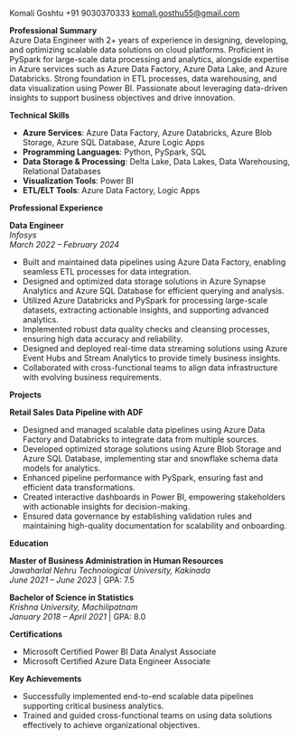 Komali Goshtu 
+91 9030370333
komali.gosthu55@gmail.com

**Professional Summary**  
Azure Data Engineer with 2+ years of experience in designing, developing, and optimizing scalable data solutions on cloud platforms. Proficient in PySpark for large-scale data processing and analytics, alongside expertise in Azure services such as Azure Data Factory, Azure Data Lake, and Azure Databricks. Strong foundation in ETL processes, data warehousing, and data visualization using Power BI. Passionate about leveraging data-driven insights to support business objectives and drive innovation.  

 **Technical Skills**  
- **Azure Services**: Azure Data Factory, Azure Databricks, Azure Blob Storage, Azure SQL Database, Azure Logic Apps  
- **Programming Languages**: Python, PySpark, SQL  
- **Data Storage & Processing**: Delta Lake, Data Lakes, Data Warehousing, Relational Databases  
- **Visualization Tools**: Power BI  
- **ETL/ELT Tools**: Azure Data Factory, Logic Apps  

 **Professional Experience**  

**Data Engineer**  
*Infosys*  
*March 2022 – February 2024*  
- Built and maintained data pipelines using Azure Data Factory, enabling seamless ETL processes for data integration.  
- Designed and optimized data storage solutions in Azure Synapse Analytics and Azure SQL Database for efficient querying and analysis.  
- Utilized Azure Databricks and PySpark for processing large-scale datasets, extracting actionable insights, and supporting advanced analytics.  
- Implemented robust data quality checks and cleansing processes, ensuring high data accuracy and reliability.  
- Designed and deployed real-time data streaming solutions using Azure Event Hubs and Stream Analytics to provide timely business insights.  
- Collaborated with cross-functional teams to align data infrastructure with evolving business requirements.  

 **Projects**  

**Retail Sales Data Pipeline with ADF**  
- Designed and managed scalable data pipelines using Azure Data Factory and Databricks to integrate data from multiple sources.  
- Developed optimized storage solutions using Azure Blob Storage and Azure SQL Database, implementing star and snowflake schema data models for analytics.  
- Enhanced pipeline performance with PySpark, ensuring fast and efficient data transformations.  
- Created interactive dashboards in Power BI, empowering stakeholders with actionable insights for decision-making.  
- Ensured data governance by establishing validation rules and maintaining high-quality documentation for scalability and onboarding.  

 **Education**  

**Master of Business Administration in Human Resources**  
*Jawaharlal Nehru Technological University, Kakinada*  
*June 2021 – June 2023* | GPA: 7.5  

**Bachelor of Science in Statistics**  
*Krishna University, Machilipatnam*  
*January 2018 – April 2021* | GPA: 8.0  

**Certifications**  
- Microsoft Certified Power BI Data Analyst Associate  
- Microsoft Certified Azure Data Engineer Associate  

**Key Achievements**  
- Successfully implemented end-to-end scalable data pipelines supporting critical business analytics.  
- Trained and guided cross-functional teams on using data solutions effectively to achieve organizational objectives.  
